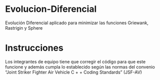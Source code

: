 # Evolucion-Diferencial
Evolución Diferencial aplicado para minimizar las funciones Griewank, Rastrigin y Sphere
# Instrucciones
Los integrantes de equipo tiene  que corregir el código para que este funcione y además cumpla lo establecido según las normas del convenio “Joint Striker Fighter Air Vehicle C + + Coding Standards” (JSF-AV)
